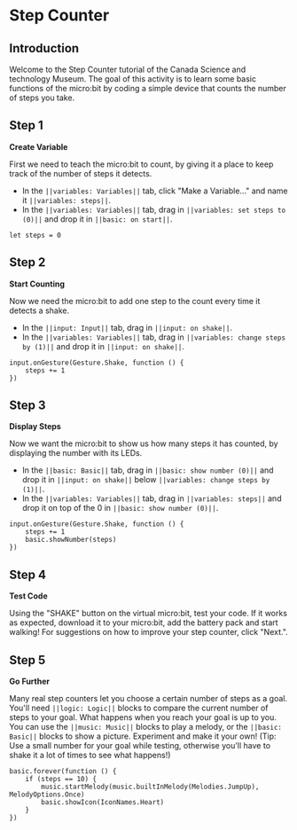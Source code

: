 # Step Counter

## Introduction
Welcome to the Step Counter tutorial of the Canada Science and technology Museum.
The goal of this activity is to learn some basic functions of the micro:bit by coding a simple device that counts the number of steps you take. 


## Step 1
**Create Variable**

First we need to teach the micro:bit to count, by giving it a place to keep track of the number of steps it detects.
- In the ``||variables: Variables||`` tab, click "Make a Variable..." and name it ``||variables: steps||``.
- In the ``||variables: Variables||`` tab, drag in ``||variables: set steps to (0)||`` and drop it in ``||basic: on start||``.
```blocks
let steps = 0
```

## Step 2
**Start Counting**

Now we need the micro:bit to add one step to the count every time it detects a shake.
- In the ``||input: Input||`` tab, drag in ``||input: on shake||``.
- In the ``||variables: Variables||`` tab, drag in ``||variables: change steps by (1)||`` and drop it in ``||input: on shake||``.
```blocks
input.onGesture(Gesture.Shake, function () {
    steps += 1
})
```


## Step 3
**Display Steps**

Now we want the micro:bit to show us how many steps it has counted, by displaying the number with its LEDs.
- In the ``||basic: Basic||`` tab, drag in ``||basic: show number (0)||`` and drop it in ``||input: on shake||`` below ``||variables: change steps by (1)||``.
- In the ``||variables: Variables||`` tab, drag in ``||variables: steps||`` and drop it on top of the 0 in ``||basic: show number (0)||``.

```blocks
input.onGesture(Gesture.Shake, function () {
    steps += 1
    basic.showNumber(steps)
})
```

## Step 4
**Test Code**

Using the "SHAKE" button on the virtual micro:bit, test your code.  If it works as expected, download it to your micro:bit, add the battery pack and start walking!
For suggestions on how to improve your step counter, click "Next.".


## Step 5
**Go Further**

Many real step counters let you choose a certain number of steps as a goal.  You'll need ``||logic: Logic||`` blocks to compare the current number of steps to your goal.
What happens when you reach your goal is up to you.  You can use the ``||music: Music||`` blocks to play a melody, or the ``||basic: Basic||`` blocks to show a picture. Experiment and make it your own!
(Tip: Use a small number for your goal while testing, otherwise you'll have to shake it a lot of times to see what happens!)
```blocks
basic.forever(function () {
    if (steps == 10) {
        music.startMelody(music.builtInMelody(Melodies.JumpUp), MelodyOptions.Once)
        basic.showIcon(IconNames.Heart)
    }
})
```

